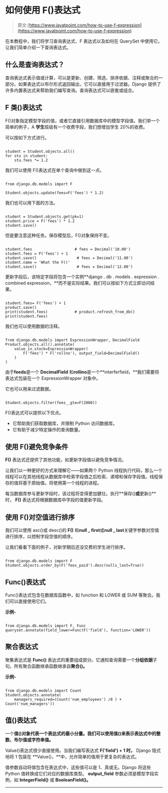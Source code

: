 # 如何使用 F()表达式

> 原文:[https://www.javatpoint.com/how-to-use-f-expression](https://www.javatpoint.com/how-to-use-f-expression)

在本教程中，我们将学习查询表达式、F 表达式以及如何在 QuerySet 中使用它。让我们简单介绍一下查询表达式。

## 什么是查询表达式？

查询表达式表示值或计算，可以是更新、创建、筛选、排序依据、注释或聚合的一部分。如果表达式以布尔形式返回输出，它可以直接用于过滤器。Django 提供了许多内置表达式来帮助我们编写查询。查询表达式可以嵌套或组合。

## F 类()表达式

F()对象指定模型字段的值，或者它直接引用数据库中的模型字段值。我们举一个简单的例子，A **学生**班级有一个收费字段，我们想增加学生 20%的收费。

可以按如下方式进行。

```

student = Student.objects.all()
for stu in student:
	stu.fees *= 1.2

```

我们可以使用 F()表达式在单个查询中做到这一点。

```

from django.db.models import F

Student.objects.update(fees=F('fees') * 1.2)

```

我们也可以用下面的方法。

```

student = Student.objects.get(pk=1)
student.price = F('fees') * 1.2
student.save()

```

但是要注意这种任务。保存模型后，F()对象保持不变。

```

student.fees                   # fees = Decimal('10.00')
student.fees = F('fees') + 1
student.save()                  # fees = Decimal('11.00')
student.name = 'What the F()'
student.save()                  # fees = Decimal('12.00')

```

更新字段后，该特定字段将包含一个实例**django . db . models . expression . combined expression，**而不是实际结果。我们可以按如下方式立即访问结果。

```

student.fees= F('fees') + 1
product.save()
print(student.fees)            # product.refresh_from_db()
print(student.fees) 
```

我们也可以使用数据的注释。

```

from django.db.models import ExpressionWrapper, DecimalField
Product.objects.all().annotate(
    value_in_stock=ExpressionWrapper(
        F('fees') * F('rollno'), output_field=DecimalField()
    )
)

```

由于**feeds**是一个 **DecimalField** 和**rollino**是一个**interferfield，**我们需要将表达式包装在一个 ExpressionWrapper 对象中。

它也可以用来过滤数据。

```

Student.objects.filter(fees__gte=F(2000))

```

F()表达式可以提供以下优点。

*   它帮助我们获取数据库，并限制 Python 访问数据库。
*   它有助于减少特定操作的查询数量。

## 使用 F()避免竞争条件

**F()** 表达式还提供了其他功能，如更新字段值以避免竞争情况。

让我们以一种更好的方式来理解它——如果两个 Python 线程执行代码，那么一个线程可以在其他线程从数据库中检索字段值之后检索、递增和保存字段值。线程保存的值将基于原始值。将使用第一个线程的进程。

每当数据库参与更新字段时，该过程将变得更加健壮。执行**保存()**或**更新()**时， **F()** 表达式将根据数据库中字段的值更新字段。

## 使用 F()对空值进行排序

我们可以使用 asc()或 desc()的 **F()** 和**null _ first**或**null _ last**关键字参数对空值进行排序，以控制字段空值的顺序。

让我们看看下面的例子，对新学期后还没交费的学生进行排序。

```

from django.db.models import F
Student.objects.order_by(F('fees_paid').desc(nulls_last=True))

```

## Func()表达式

Func()表达式包含在数据库函数中，如 function 和 LOWER 或 SUM 等聚合。我们可以直接使用它们。

**示例-**

```

from django.db.models import F, Func
queryset.annotate(field_lower=Func(F('field'), function='LOWER'))

```

## 聚合表达式

聚集表达式是 **Func()** 表达式的重要组成部分。它通知查询需要一个**分组依据**子句。所有聚合函数继承函数继承自**聚合()。**

**示例-**

```

from django.db.models import Count
Student.objects.annotate(
    managers_required=(Count('num_employees') /8 ) + Count('num_managers'))

```

## 值()表达式

一个**值()**对象代表一个表达式的最小分量。我们可以使用**值()来表示表达式中的整数、布尔值或字符串值。**

Value()表达式很少直接使用。当我们编写表达式 **F('field') + 1 时，** Django 隐式地将 1 包装在 **Value()，**中，允许简单的值用于更复杂的表达式。

值参数自动将值包含在表达式中，这些值可以是 1、真或无。Django 将这些 Python 值转换成它们对应的数据库类型。 **output_field** 参数必须是模型字段实例，如 **IntegerField()** 或 **BooleanField()。**

* * *